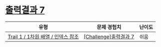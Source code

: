 # [출력결과 7](https://www.codetree.ai/trails/complete/curated-cards/challenge-reading-k201527)

|유형|문제 경험치|난이도|
|---|---|---|
|[Trail 1 / 1차원 배열 / 인덱스 참조](https://www.codetree.ai/trail-info/novice-low/)|[[Challenge]출력결과 7](https://www.codetree.ai/trails/complete/curated-cards/challenge-reading-k201527/)|쉬움|


